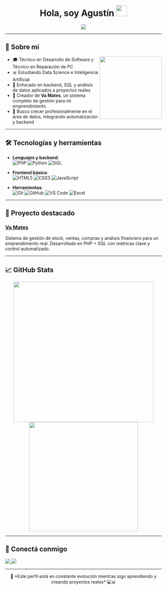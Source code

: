 
<h1 align="center"><b>Hola, soy Agustín</b> <img src="https://media.giphy.com/media/hvRJCLFzcasrR4ia7z/giphy.gif" width="35"></h1>

<p align="center">
  <a href="https://github.com/DenverCoder1/readme-typing-svg">
    <img src="https://readme-typing-svg.herokuapp.com?font=Fira+Code&color=00ADB5&size=25&center=true&vCenter=true&width=700&height=60&lines=Técnico+en+Desarrollo+de+Software;Estudiando+Data+Science+y+Python;Enfocado+en+backend+y+análisis+de+datos;Construyendo+proyectos+reales+como+Va+Mates">
  </a>
</p>

---

## 🧉 Sobre mí

<picture> <img align="right" src="https://media.giphy.com/media/qgQUggAC3Pfv687qPC/giphy.gif" width = 200px></picture>

- 🎓 Técnico en Desarrollo de Software y Técnico en Reparación de PC  
- 📊 Estudiando Data Science e Inteligencia Artificial  
- 🧠 Enfocado en backend, SQL y análisis de datos aplicados a proyectos reales  
- 🚀 Creador de **Va Mates**, un sistema completo de gestión para mi emprendimiento  
- 🎯 Busco crecer profesionalmente en el área de datos, integrando automatización y backend

---

## 🛠 Tecnologías y herramientas

<p align="center">

- **Lenguajes y backend**:  
  ![PHP](https://img.shields.io/badge/PHP-777BB4?style=for-the-badge&logo=php&logoColor=white)
  ![Python](https://img.shields.io/badge/Python-306998?style=for-the-badge&logo=python&logoColor=white)
  ![SQL](https://img.shields.io/badge/SQL-003B57?style=for-the-badge&logo=mysql&logoColor=white)

- **Frontend básico**:  
  ![HTML5](https://img.shields.io/badge/HTML5-e34c26?style=for-the-badge&logo=html5&logoColor=white)
  ![CSS3](https://img.shields.io/badge/CSS3-264de4?style=for-the-badge&logo=css3&logoColor=white)
  ![JavaScript](https://img.shields.io/badge/JavaScript-f7df1e?style=for-the-badge&logo=javascript&logoColor=black)

- **Herramientas**:  
  ![Git](https://img.shields.io/badge/Git-F05032?style=for-the-badge&logo=git&logoColor=white)
  ![GitHub](https://img.shields.io/badge/GitHub-181717?style=for-the-badge&logo=github&logoColor=white)
  ![VS Code](https://img.shields.io/badge/VS%20Code-007ACC?style=for-the-badge&logo=visual-studio-code&logoColor=white)
  ![Excel](https://img.shields.io/badge/Microsoft%20Excel-217346?style=for-the-badge&logo=microsoft-excel&logoColor=white)

</p>

---

## 📂 Proyecto destacado

### [Va Mates](https://github.com/AgusPonce16/va-mates)
Sistema de gestión de stock, ventas, compras y análisis financiero para un emprendimiento real. Desarrollado en PHP + SQL con métricas clave y control automatizado.

---

## 📈 GitHub Stats

<div align="center">
  <img src="https://github-readme-stats.vercel.app/api?username=AgusPonce16&show_icons=true&theme=radical&include_all_commits=true&count_private=true" width="450"/>
  <img src="https://github-readme-stats.vercel.app/api/top-langs/?username=AgusPonce16&layout=compact&theme=radical" width="350"/>
</div>

---

## 🤝 Conectá conmigo

<p align="left">
<a href="https://www.linkedin.com/in/agustin-ponce/" target="_blank">
  <img src="https://img.shields.io/badge/LinkedIn-Agustin%20Ponce-blue?style=for-the-badge&logo=linkedin&logoColor=white" />
</a>
<a href="mailto:agusponceib@gmail.com">
  <img src="https://img.shields.io/badge/Gmail-agusponceib@gmail.com-D14836?style=for-the-badge&logo=gmail&logoColor=white" />
</a>
</p>

---

<div align='center'>
📌 *Este perfil está en constante evolución mientras sigo aprendiendo y creando proyectos reales* 💻📊
</div>

